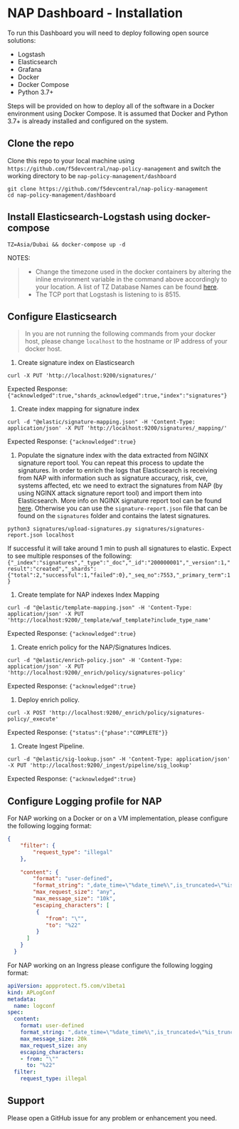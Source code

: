 # NAP Dashboard - Installation

To run this Dashboard you will need to deploy following open source solutions:

- Logstash
- Elasticsearch
- Grafana
- Docker
- Docker Compose
- Python 3.7+

Steps will be provided on how to deploy all of the software in a Docker environment using Docker Compose. It is assumed that Docker and Python 3.7+ is already installed and configured on the system.

## Clone the repo

Clone this repo to your local machine using `https://github.com/f5devcentral/nap-policy-management` and switch the working directory to be `nap-policy-management/dashboard`

```shell
git clone https://github.com/f5devcentral/nap-policy-management
cd nap-policy-management/dashboard
```

## Install Elasticsearch-Logstash using docker-compose

```shell
TZ=Asia/Dubai && docker-compose up -d
```

NOTES:

> - Change the timezone used in the docker containers by altering the inline environment variable in the command above accordingly to your location. A list of TZ Database Names can be found [here](https://en.wikipedia.org/wiki/List_of_tz_database_time_zones).
> - The TCP port that Logstash is listening to is 8515.

## Configure Elasticsearch

> In you are not running the following commands from your docker host, please change `localhost` to the hostname or IP address of your docker host.

1. Create signature index on Elasticsearch

```shell
curl -X PUT 'http://localhost:9200/signatures/'
```

Expected Response: `{"acknowledged":true,"shards_acknowledged":true,"index":"signatures"}`

1. Create index mapping for signature index

```shell
curl -d "@elastic/signature-mapping.json" -H 'Content-Type: application/json' -X PUT 'http://localhost:9200/signatures/_mapping/'
```

Expected Response: `{"acknowledged":true}`

1. Populate the signature index with the data extracted from NGINX signature report tool. You can repeat this process to update the signatures. 
In order to enrich the logs that Elasticsearch is receiving from NAP with information such as signature accuracy, risk, cve, systems affected, etc we need to extract the signatures from NAP (by using NGINX attack signature report tool) and import them into Elasticsearch. More info on NGINX signature report tool can be found <a href="https://docs.nginx.com/waf/configure/converters/#attack-signature-report-tool" target="_blank">here</a>.
Otherwise you can use the `signature-report.json` file that can be found on the `signatures` folder and contains the latest signatures.

```shell
python3 signatures/upload-signatures.py signatures/signatures-report.json localhost
```

If successful it will take around 1 min to push all signatures to elastic. Expect to see multiple responses of the following: `{"_index":"signatures","_type":"_doc","_id":"200000001","_version":1,"result":"created","_shards":{"total":2,"successful":1,"failed":0},"_seq_no":7553,"_primary_term":1}`

1. Create template for NAP indexes Index Mapping

```shell
curl -d "@elastic/template-mapping.json" -H 'Content-Type: application/json' -X PUT 'http://localhost:9200/_template/waf_template?include_type_name'
```

Expected Response: `{"acknowledged":true}`

1. Create enrich policy for the NAP/Signatures Indices.

```shell
curl -d "@elastic/enrich-policy.json" -H 'Content-Type: application/json' -X PUT 'http://localhost:9200/_enrich/policy/signatures-policy'
```

Expected Response: `{"acknowledged":true}`

1. Deploy enrich policy.

```shell
curl -X POST 'http://localhost:9200/_enrich/policy/signatures-policy/_execute'
```

Expected Response: `{"status":{"phase":"COMPLETE"}}`

1. Create Ingest Pipeline.

```shell
curl -d "@elastic/sig-lookup.json" -H 'Content-Type: application/json' -X PUT 'http://localhost:9200/_ingest/pipeline/sig_lookup'
```

Expected Response: `{"acknowledged":true}`

## Configure Logging profile for NAP

For NAP working on a Docker or on a VM implementation, please configure the following logging format:

```json
{
    "filter": {
        "request_type": "illegal"
    },
  
    "content": {
        "format": "user-defined",
        "format_string": ",date_time=\"%date_time%\",is_truncated=\"%is_truncated%\",ip_client=\"%ip_client%\",src_port=\"%src_port%\",vs_name=\"%vs_name%\",dest_port=\"%dest_port%\",attack_type=\"%attack_type%\",json_log=\"%json_log%\",blocking_exception_reason=\"%blocking_exception_reason%\",method=\"%method%\",policy_name=\"%policy_name%\",protocol=\"%protocol%\",request_status=\"%request_status%\",response_code=\"%response_code%\",severity=\"%severity%\",sig_cves=\"%sig_cves%\",sig_ids=\"%sig_ids%\",sig_names=\"%sig_names%\",sig_set_names=\"%sig_set_names%\",sub_violations=\"%sub_violations%\",support_id=\"%support_id%\",threat_campaign_names=\"%threat_campaign_names%\",unit_hostname=\"%unit_hostname%\",uri=\"%uri%\",violation_rating=\"%violation_rating%\",x_forwarded_for_header_value=\"%x_forwarded_for_header_value%\",outcome=\"%outcome%\",outcome_reason=\"%outcome_reason%\",violations=\"%violations%\",violation_details=\"%violation_details%\",bot_signature_name=\"%bot_signature_name%\",bot_category=\"%bot_category%\",bot_anomalies=\"%bot_anomalies%\",enforced_bot_anomalies=\"%enforced_bot_anomalies%\",client_class=\"%client_class%\",client_application=\"%client_application%\",client_application_version=\"%client_application_version%\",request=\"%request%\"", 
        "max_request_size": "any",
        "max_message_size": "10k",
        "escaping_characters": [
         {
            "from": "\"",
            "to": "%22"
         }  
      ]      
    }
  }
```

For NAP working on an Ingress please configure the following logging format:

```yaml
apiVersion: appprotect.f5.com/v1beta1
kind: APLogConf
metadata:
  name: logconf
spec:
  content:
    format: user-defined
    format_string: ",date_time=\"%date_time%\",is_truncated=\"%is_truncated%\",ip_client=\"%ip_client%\",src_port=\"%src_port%\",vs_name=\"%vs_name%\",dest_port=\"%dest_port%\",attack_type=\"%attack_type%\",json_log=\"%json_log%\",blocking_exception_reason=\"%blocking_exception_reason%\",method=\"%method%\",policy_name=\"%policy_name%\",protocol=\"%protocol%\",request_status=\"%request_status%\",response_code=\"%response_code%\",severity=\"%severity%\",sig_cves=\"%sig_cves%\",sig_ids=\"%sig_ids%\",sig_names=\"%sig_names%\",sig_set_names=\"%sig_set_names%\",sub_violations=\"%sub_violations%\",support_id=\"%support_id%\",threat_campaign_names=\"%threat_campaign_names%\",unit_hostname=\"%unit_hostname%\",uri=\"%uri%\",violation_rating=\"%violation_rating%\",x_forwarded_for_header_value=\"%x_forwarded_for_header_value%\",outcome=\"%outcome%\",outcome_reason=\"%outcome_reason%\",violations=\"%violations%\",violation_details=\"%violation_details%\",bot_signature_name=\"%bot_signature_name%\",bot_category=\"%bot_category%\",bot_anomalies=\"%bot_anomalies%\",enforced_bot_anomalies=\"%enforced_bot_anomalies%\",client_class=\"%client_class%\",client_application=\"%client_application%\",client_application_version=\"%client_application_version%\",request=\"%request%\""
    max_message_size: 20k
    max_request_size: any
    escaping_characters:
    - from: "\""
      to: "%22"
  filter:
    request_type: illegal
```

## Support

Please open a GitHub issue for any problem or enhancement you need.
